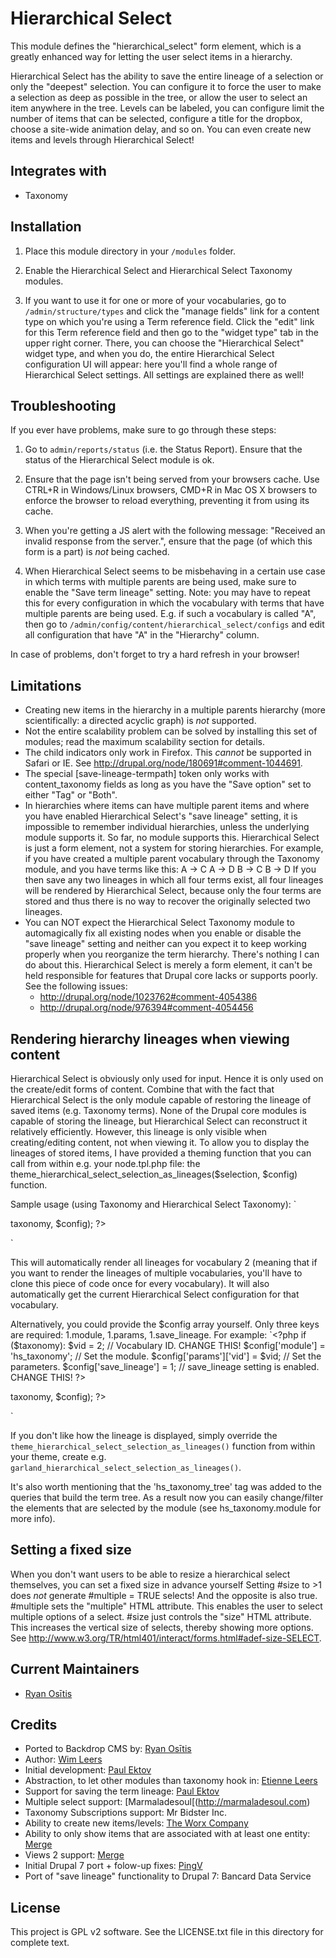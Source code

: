 Hierarchical Select
======================
This module defines the "hierarchical_select" form element, which is a greatly
enhanced way for letting the user select items in a hierarchy.

Hierarchical Select has the ability to save the entire lineage of a selection
or only the "deepest" selection. You can configure it to force the user to
make a selection as deep as possible in the tree, or allow the user to select
an item anywhere in the tree. Levels can be labeled, you can configure limit
the number of items that can be selected, configure a title for the dropbox,
choose a site-wide animation delay, and so on. You can even create new items
and levels through Hierarchical Select!


Integrates with
---------------
* Taxonomy


Installation
---------------
1. Place this module directory in your `/modules` folder.

1. Enable the Hierarchical Select and Hierarchical Select Taxonomy modules.

1. If you want to use it for one or more of your vocabularies, go to
`/admin/structure/types` and click the "manage fields" link for a content type on
which you're using a Term reference field. Click the "edit" link for this Term
reference field and then go to the "widget type" tab in the upper right corner.
There, you can choose the "Hierarchical Select" widget type, and when you do,
the entire Hierarchical Select configuration UI will appear: here you'll find
a whole range of Hierarchical Select settings. All settings are explained
there as well!


Troubleshooting
---------------
If you ever have problems, make sure to go through these steps:

1. Go to `admin/reports/status` (i.e. the Status Report). Ensure that the status
   of the Hierarchical Select module is ok.

1. Ensure that the page isn't being served from your browsers cache. Use
   CTRL+R in Windows/Linux browsers, CMD+R in Mac OS X browsers to enforce the
   browser to reload everything, preventing it from using its cache.

1. When you're getting a JS alert with the following message: "Received an
   invalid response from the server.", ensure that the page (of which this
   form is a part) is *not* being cached.

1. When Hierarchical Select seems to be misbehaving in a certain use case in
   which terms with multiple parents are being used, make sure to enable the
   "Save term lineage" setting.
   Note: you may have to repeat this for every configuration in which the
   vocabulary with terms that have multiple parents are being used. E.g. if
   such a vocabulary is called "A", then go to
      `/admin/config/content/hierarchical_select/configs`
   and edit all configuration that have "A" in the "Hierarchy" column.

In case of problems, don't forget to try a hard refresh in your browser!


Limitations
---------------
* Creating new items in the hierarchy in a multiple parents hierarchy (more
  scientifically: a directed acyclic graph) is *not* supported.
* Not the entire scalability problem can be solved by installing this set of
  modules; read the maximum scalability section for details.
* The child indicators only work in Firefox. This *cannot* be supported in
  Safari or IE. See http://drupal.org/node/180691#comment-1044691.
* The special [save-lineage-termpath] token only works with content_taxonomy
  fields as long as you have the "Save option" set to either "Tag" or "Both".
* In hierarchies where items can have multiple parent items and where you have
  enabled Hierarchical Select's "save lineage" setting, it is impossible to
  remember individual hierarchies, unless the underlying module supports it.
  So far, no module supports this. Hierarchical Select is just a form element,
  not a system for storing hierarchies.
  For example, if you have created a multiple parent vocabulary through the
  Taxonomy module, and you have terms like this:
   A -> C
   A -> D
   B -> C
   B -> D
  If you then save any two lineages in which all four terms exist, all four
  lineages will be rendered by Hierarchical Select, because only the four
  terms are stored and thus there is no way to recover the originally selected
  two lineages.
* You can NOT expect the Hierarchical Select Taxonomy module to automagically
  fix all existing nodes when you enable or disable the "save lineage" setting
  and neither can you expect it to keep working properly when you reorganize
  the term hierarchy. There's nothing I can do about this. Hierarchical Select
  is merely a form element, it can't be held responsible for features that
  Drupal core lacks or supports poorly.
  See the following issues:
  * http://drupal.org/node/1023762#comment-4054386
  * http://drupal.org/node/976394#comment-4054456


Rendering hierarchy lineages when viewing content
---------------
Hierarchical Select is obviously only used for input. Hence it is only used on
the create/edit forms of content.
Combine that with the fact that Hierarchical Select is the only module capable
of restoring the lineage of saved items (e.g. Taxonomy terms). None of the
Drupal core modules is capable of storing the lineage, but Hierarchical Select
can reconstruct it relatively efficiently. However, this lineage is only
visible when creating/editing content, not when viewing it.
To allow you to display the lineages of stored items, I have provided a
theming function that you can call from within e.g. your node.tpl.php file:
the theme_hierarchical_select_selection_as_lineages($selection, $config)
function.

Sample usage (using Taxonomy and Hierarchical Select Taxonomy):
  `<?php if ($taxonomy):
    require_once(drupal_get_path('module', 'hierarchical_select') . '/includes/common.inc');
    $vid = 2;                                                    // Vocabulary ID. CHANGE THIS!
    $config_id = "taxonomy-$vid";                                // Generate the config ID.
    $config = hierarchical_select_common_config_get($config_id); // Get the Hierarchical Select configuration through the config ID.
    $config['module'] = 'hs_taxonomy';                           // Set the module.
    $config['params']['vid'] = $vid;                             // Set the parameters.
  ?>
    <div class="terms"><?php print theme('hierarchical_select_selection_as_lineages', $node->taxonomy, $config); ?></div>
  <?php endif; ?>`

This will automatically render all lineages for vocabulary 2 (meaning that if
you want to render the lineages of multiple vocabularies, you'll have to clone
this piece of code once for every vocabulary). It will also automatically get
the current Hierarchical Select configuration for that vocabulary.

Alternatively, you could provide the $config array yourself. Only three keys
are required:
1.module,
1.params,
1.save_lineage.
For example:
  `<?php if ($taxonomy):
    $vid = 2;                          // Vocabulary ID. CHANGE THIS!
    $config['module'] = 'hs_taxonomy'; // Set the module.
    $config['params']['vid'] = $vid;   // Set the parameters.
    $config['save_lineage'] = 1;       // save_lineage setting is enabled. CHANGE THIS!
  ?>
    <div class="terms"><?php print theme('hierarchical_select_selection_as_lineages', $node->taxonomy, $config); ?></div>
  <?php endif; ?>`

If you don't like how the lineage is displayed, simply override the
`theme_hierarchical_select_selection_as_lineages()` function from within your
theme, create e.g. `garland_hierarchical_select_selection_as_lineages()`.

It's also worth mentioning that the 'hs_taxonomy_tree' tag was added to the
queries that build the term tree. As a result now you can easily change/filter
the elements that are selected by the module (see hs_taxonomy.module for more
info).

Setting a fixed size
---------------
When you don't want users to be able to resize a hierarchical select
themselves, you can set a fixed size in advance yourself
Setting #size to >1 does *not* generate #multiple = TRUE selects! And the
opposite is also true. #multiple sets the "multiple" HTML attribute. This
enables the user to select multiple options of a select. #size just controls
the "size" HTML attribute. This increases the vertical size of selects,
thereby showing more options.
See http://www.w3.org/TR/html401/interact/forms.html#adef-size-SELECT.

Current Maintainers
-------------------
* [Ryan Osītis](https://github.com/rositis)

Credits
-------------------
* Ported to Backdrop CMS by:
   [Ryan Osītis](https://github.com/rositis)
* Author:
   [Wim Leers](http://wimleers.com/)
* Initial development:
   [Paul Ektov](http://autobin.ru)
* Abstraction, to let other modules than taxonomy hook in:
   [Etienne Leers](http://creditcalc.biz)
* Support for saving the term lineage:
   [Paul Ektov](http://autobin.ru)
* Multiple select support:
   [Marmaladesoul[(http://marmaladesoul.com)
* Taxonomy Subscriptions support:
   Mr Bidster Inc.
* Ability to create new items/levels:
   [The Worx Company](http://www.worxco.com)
* Ability to only show items that are associated with at least one entity:
   [Merge](http://merge.nl)
* Views 2 support:
   [Merge](http://merge.nl)
* Initial Drupal 7 port + folow-up fixes:
   [PingV](http://pingv.com)
* Port of "save lineage" functionality to Drupal 7:
   Bancard Data Service

License
-------------------
This project is GPL v2 software.
See the LICENSE.txt file in this directory for complete text.
